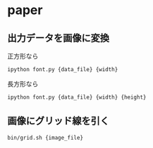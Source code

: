# paper


## 出力データを画像に変換

正方形なら
```sh
ipython font.py {data_file} {width}
```
長方形なら
```sh
ipython font.py {data_file} {width} {height}
```

## 画像にグリッド線を引く
```
bin/grid.sh {image_file}
```
